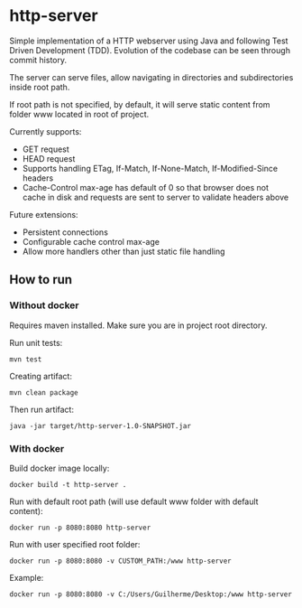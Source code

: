 
# http-server

Simple implementation of a HTTP webserver using Java and following Test Driven Development (TDD). Evolution of the codebase can be seen through commit history.

The server can serve files, allow navigating in directories and subdirectories inside root path.

If root path is not specified, by default, it will serve static content from folder www located in root of project.

Currently supports:
- GET request
- HEAD request
- Supports handling ETag, If-Match, If-None-Match, If-Modified-Since headers
- Cache-Control max-age has default of 0 so that browser does not cache in disk and requests are sent to server to validate headers above

Future extensions:
- Persistent connections
- Configurable cache control max-age
- Allow more handlers other than just static file handling

## How to run

### Without docker
Requires maven installed.
Make sure you are in project root directory.

Run unit tests:

    mvn test

Creating artifact:

    mvn clean package

Then run artifact:

    java -jar target/http-server-1.0-SNAPSHOT.jar


### With docker

Build docker image locally:

    docker build -t http-server .


Run with default root path (will use default www folder with default content):


    docker run -p 8080:8080 http-server


Run with user specified root folder:

    docker run -p 8080:8080 -v CUSTOM_PATH:/www http-server

Example:

    docker run -p 8080:8080 -v C:/Users/Guilherme/Desktop:/www http-server
